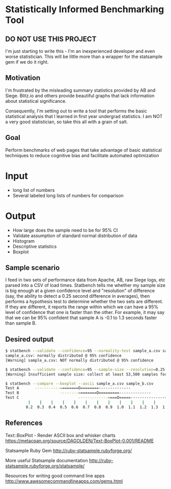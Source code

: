 Statistically Informed Benchmarking Tool
=========

DO NOT USE THIS PROJECT
-----------------------
I'm just starting to write this - I'm an inexperienced developer and even worse statistician. This will be little more than a wrapper for the statsample gem if we do it right.

Motivation
----------

I'm frustrated by the misleading summary statistics provided by AB and Siege. Blitz.io and others provide beautiful graphs that lack information about statistical significance.

Consequently, I'm setting out to write a tool that performs the basic statistical analysis that I learned in first year undergrad statistics. I am NOT a very good statistician, so take this all with a grain of salt.

Goal
----

Perform benchmarks of web pages that take advantage of basic statistical techniques to reduce cognitive bias and facilitate automated optimization

# Input
- long list of numbers
- Several labeled long lists of numbers for comparison

# Output
- How large does the sample need to be for 95% CI
- Validate assumption of standard normal distribution of data
- Histogram
- Descriptive statistics
- Boxplot

## Sample scenario ##
I feed in two sets of performance data from Apache, AB, raw Siege logs, etc parsed into a CSV of load times. Statbench tells me whether my sample size is big enough at a given confidence level and "resolution" of difference (say, the ability to detect a 0.25 second difference in averages), then performs a hypothesis test to determine whether the two sets are different. If they are different, it reports the range within which we can have a 95% level of confidence that one is faster than the other. For example, it may say that we can be 95% confident that sample A is -0.1 to 1.3 seconds faster than sample B.

## Desired output ##

```bash
$ statbench --validate --confidence=95 --normality-test sample_a.csv sample_b.csv
sample_a.csv: normally distributed @ 95% confidence
[Warning] sample_a.csv: NOT normally distributed @ 95% confidence

$ statbench --validate --confidence=95 --sample-size --resolution=0.25 sample_a.csv sample_b.csv
[Warning] Insufficient sample size: collect at least 53,500 samples for each data series

$ statbench --compare --boxplot --ascii sample_a.csv sample_b.csv 
Test A       -----------========O========--------------
Test B                  --------========O=========--------------
Test C                          -------------====O=====--------------->
          |    |    |    |    |    |    |    |    |    |    |    |    |
         0.2  0.3  0.4  0.5  0.6  0.7  0.8  0.9  1.0  1.1  1.2  1.3  1.4

```

## References

Text::BoxPlot - Render ASCII box and whisker charts
https://metacpan.org/source/DAGOLDEN/Text-BoxPlot-0.001/README

Statsample Ruby Gem
http://ruby-statsample.rubyforge.org/

More useful Statsample documentation http://ruby-statsample.rubyforge.org/statsample/

Resources for writing good command line apps
http://www.awesomecommandlineapps.com/gems.html
